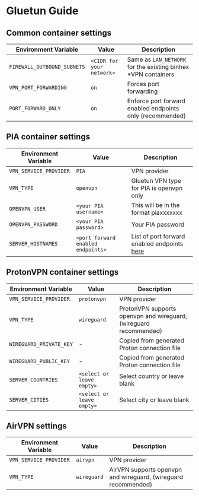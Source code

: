 # Gluetun Guide

## Common container settings

| Environment Variable | Value | Description |
|----------------------|-------|-------------|
| `FIREWALL_OUTBOUND_SUBNETS` | `<CIDR for your network>` | Same as `LAN_NETWORK` for the existing binhex *VPN containers |
| `VPN_PORT_FORWARDING` | `on` | Forces port forwarding |
| `PORT_FORWARD_ONLY` | `on` | Enforce port forward enabled endpoints only (recommended) |

## PIA container settings

| Environment Variable | Value | Description |
|----------------------|-------|-------------|
| `VPN_SERVICE_PROVIDER` | `PIA` | VPN provider |
| `VPN_TYPE` | `openvpn` | Gluetun VPN type for PIA is openvpn only |
| `OPENVPN_USER` | `<your PIA username>` | This will be in the format piaxxxxxxx |
| `OPENVPN_PASSWORD` | `<your PIA password>` | Your PIA password |
| `SERVER_HOSTNAMES` | `<port forward enabled endpoints>` | List of port forward enabled endpoints [here](https://gist.github.com/binhex/0d8bc1974bad90f8a61d2d4219ef862c) |

## ProtonVPN container settings

| Environment Variable | Value | Description |
|----------------------|-------|-------------|
| `VPN_SERVICE_PROVIDER` | `protonvpn` | VPN provider |
| `VPN_TYPE` | `wireguard` | ProtonVPN supports openvpn and wireguard, (wireguard recommended) |
| `WIREGUARD_PRIVATE_KEY` | - | Copied from generated Proton connection file |
| `WIREGUARD_PUBLIC_KEY` | - | Copied from generated Proton connection file |
| `SERVER_COUNTRIES` | `<select or leave empty>` | Select country or leave blank |
| `SERVER_CITIES` | `<select or leave empty>` | Select city or leave blank |

## AirVPN settings

| Environment Variable | Value | Description |
|----------------------|-------|-------------|
| `VPN_SERVICE_PROVIDER` | `airvpn` | VPN provider |
| `VPN_TYPE` | `wireguard` | AirVPN supports openvpn and wireguard, (wireguard recommended) |
